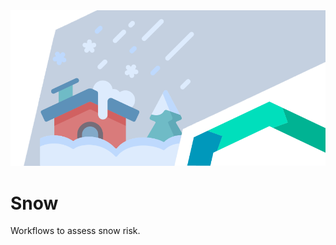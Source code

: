<img alt="Snow" src="../../images/top/snow.png" class="page-main-photo">

Snow
====

Workflows to assess snow risk.
